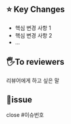 ## ⭐ Key Changes
- 핵심 변경 사항 1
- 핵심 변경 사항 2
- ...
## 🖐️To reviewers
리뷰어에게 하고 싶은 말
## 📌issue
close #이슈번호
